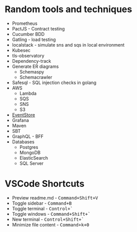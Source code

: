# Random tools and techniques #

* Prometheus
* PactJS - Contract testing
* Cucumber BDD
* Gatling - load testing
* localstack - simulate sns and sqs in local environment
* Kubesec
* tls-observatory
* Dependency-track
* Generate ER diagrams
    * Schemaspy
    * Schemacrawler
* Safesql - SQL injection checks in golang
* AWS
    * Lambda
    * SQS
    * SNS
    * S3
* [EventStore](https://eventstore.com/)
* Grafana
* Maven
* SBT
* GraphQL - BFF
* Databases
    * Postgres
    * MongoDB
    * ElasticSearch
    * SQL Server

# VSCode Shortcuts #
* Preview readme.md - <kbd>Command+Shift+V</kbd>
* Toggle sidebar - <kbd>Command+B</kbd>
* Toggle terminal - <kbd>Control+`</kbd>
* Toggle windows - <kbd>Command+Shift+`</kbd>
* New terminal - <kbd>Control+Shift+`</kbd>
* Minimize file content - <kbd>Command+k+0</kbd>
